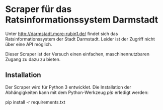 # Scraper für das Ratsinformationssystem Darmstadt

Unter http://darmstadt.more-rubin1.de/ findet sich das Ratsinformationssystem
der Stadt Darmstadt.
Leider ist der Zugriff nicht über eine API möglich.

Dieser Scraper ist der Versuch einen einfachen, maschinennutzbaren Zugang
zu dazu zu bieten.

## Installation

Der Scraper wird für Python 3 entwicklet.
Die Installation der Abhängigkeiten kann mit dem Python-Werkzeug *pip*
erledigt werden:

  pip install -r requirements.txt
